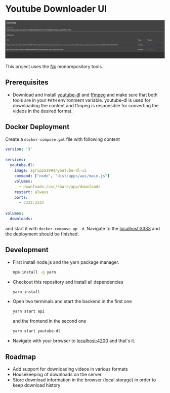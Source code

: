 # Youtube Downloader UI

![Sample picture](docs/assets/page.png)

This project uses the [Nx](https://nx.dev) monorepository tools. 

## Prerequisites
* Download and install [youtube-dl](https://youtube-dl.org/) and 
[ffmpeg](https://ffmpeg.org/) and make sure that both tools are
in your ```PATH``` environment variable. youtube-dl is used for downloading
the content and ffmpeg is responsible for converting the videos in the desired 
format.

## Docker Deployment
Create a ```docker-compose.yml``` file with following content
```yaml
version: '3'

services:
  youtube-dl:
    image: agrippa1994/youtube-dl-ui
    command: ["node", "dist/apps/api/main.js"]
    volumes:
      - downloads:/usr/share/app/downloads
    restart: always
    ports:
      - 3333:3333

volumes:
  downloads:
```
and start it with ```docker-compose up -d```. Navigate to the [localhost:3333](http://localhost:3333)
and the deployment should be finished.

## Development
* First install node.js and the yarn package manager.
    ```bash
    npm install -g yarn
    ```
* Checkout this repository and install all dependencies
    ```bash
    yarn install
    ```
* Open two terminals and start the backend in the first one
    ```bash
    yarn start api
    ```
    and the frontend in the second one
    ```bash
    yarn start youtube-dl
    ```
* Navigate with your browser to [localhost:4200](http://localhost:4200) and that's it.

## Roadmap
* Add support for downloading videos in various formats
* Housekeeping of downloads on the server
* Store download information in the browser (local storage) in order to keep download history

